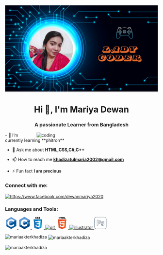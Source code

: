 ![logo](https://github.com/MariaAkterKhadiza/MariaAkterKhadiza/blob/main/Blue%20Gaming%20Facebook%20Cover.png)

<h1 align="center">Hi 👋, I'm Mariya Dewan</h1>
<h3 align="center">A passionate Learner from Bangladesh</h3>

<img align="right" alt="coding" width="400" src="https://www.google.com/url?sa=i&url=https%3A%2F%2Fgithub.com%2Fpayalthummar&psig=AOvVaw2mGzPeHb8y9ciXxknbEfV3&ust=1719728422606000&source=images&cd=vfe&opi=89978449&ved=0CBAQjRxqFwoTCKDykteVgIcDFQAAAAAdAAAAABAR">
- 🌱 I’m currently learning **phitron**

- 💬 Ask me about **HTML,CSS,C#,C++**

- 📫 How to reach me **khadizatulmaria2002@gmail.com**

- ⚡ Fun fact **I am precious**

<h3 align="left">Connect with me:</h3>
<p align="left">
<a href="https://fb.com/https://www.facebook.com/dewanmariya2020" target="blank"><img align="center" src="https://raw.githubusercontent.com/rahuldkjain/github-profile-readme-generator/master/src/images/icons/Social/facebook.svg" alt="https://www.facebook.com/dewanmariya2020" height="30" width="40" /></a>
</p>

<h3 align="left">Languages and Tools:</h3>
<p align="left"> <a href="https://www.cprogramming.com/" target="_blank" rel="noreferrer"> <img src="https://raw.githubusercontent.com/devicons/devicon/master/icons/c/c-original.svg" alt="c" width="40" height="40"/> </a> <a href="https://www.w3schools.com/cpp/" target="_blank" rel="noreferrer"> <img src="https://raw.githubusercontent.com/devicons/devicon/master/icons/cplusplus/cplusplus-original.svg" alt="cplusplus" width="40" height="40"/> </a> <a href="https://www.w3schools.com/css/" target="_blank" rel="noreferrer"> <img src="https://raw.githubusercontent.com/devicons/devicon/master/icons/css3/css3-original-wordmark.svg" alt="css3" width="40" height="40"/> </a> <a href="https://git-scm.com/" target="_blank" rel="noreferrer"> <img src="https://www.vectorlogo.zone/logos/git-scm/git-scm-icon.svg" alt="git" width="40" height="40"/> </a> <a href="https://www.w3.org/html/" target="_blank" rel="noreferrer"> <img src="https://raw.githubusercontent.com/devicons/devicon/master/icons/html5/html5-original-wordmark.svg" alt="html5" width="40" height="40"/> </a> <a href="https://www.adobe.com/in/products/illustrator.html" target="_blank" rel="noreferrer"> <img src="https://www.vectorlogo.zone/logos/adobe_illustrator/adobe_illustrator-icon.svg" alt="illustrator" width="40" height="40"/> </a> <a href="https://www.photoshop.com/en" target="_blank" rel="noreferrer"> <img src="https://raw.githubusercontent.com/devicons/devicon/master/icons/photoshop/photoshop-line.svg" alt="photoshop" width="40" height="40"/> </a> </p>

<p><img align="left" src="https://github-readme-stats.vercel.app/api/top-langs?username=mariaakterkhadiza&show_icons=true&locale=en&layout=compact" alt="mariaakterkhadiza" /></p>

<p>&nbsp;<img align="center" src="https://github-readme-stats.vercel.app/api?username=mariaakterkhadiza&show_icons=true&locale=en" alt="mariaakterkhadiza" /></p>

<p><img align="center" src="https://github-readme-streak-stats.herokuapp.com/?user=mariaakterkhadiza&" alt="mariaakterkhadiza" /></p>
